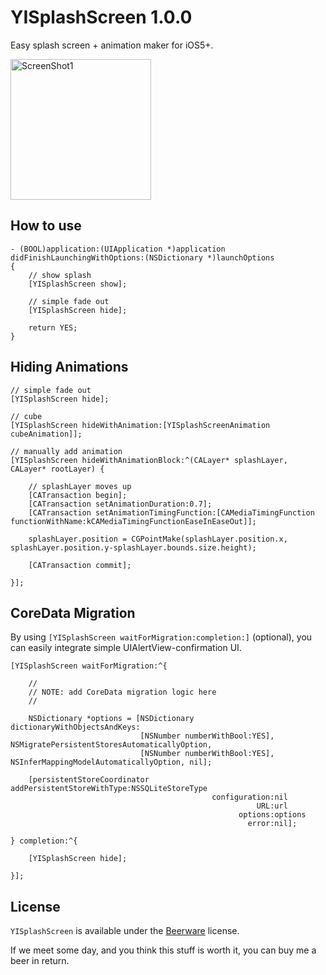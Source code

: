 YISplashScreen 1.0.0
====================

Easy splash screen + animation maker for iOS5+.

<img src="https://raw.github.com/inamiy/YISplashScreen/master/Screenshots/screenshot1.png" alt="ScreenShot1" width="225px" style="width:225px;" />

How to use
----------

```
- (BOOL)application:(UIApplication *)application didFinishLaunchingWithOptions:(NSDictionary *)launchOptions
{
    // show splash
    [YISplashScreen show];
    
    // simple fade out
    [YISplashScreen hide];
    
    return YES;
}
```

Hiding Animations
-----------------
```
// simple fade out
[YISplashScreen hide];

// cube
[YISplashScreen hideWithAnimation:[YISplashScreenAnimation cubeAnimation]];

// manually add animation
[YISplashScreen hideWithAnimationBlock:^(CALayer* splashLayer, CALayer* rootLayer) {
    
    // splashLayer moves up
    [CATransaction begin];
    [CATransaction setAnimationDuration:0.7];
    [CATransaction setAnimationTimingFunction:[CAMediaTimingFunction functionWithName:kCAMediaTimingFunctionEaseInEaseOut]];
    
    splashLayer.position = CGPointMake(splashLayer.position.x, splashLayer.position.y-splashLayer.bounds.size.height);
    
    [CATransaction commit];
    
}];
```

CoreData Migration
------------------
By using `[YISplashScreen waitForMigration:completion:]` (optional), you can easily integrate simple UIAlertView-confirmation UI.

```
[YISplashScreen waitForMigration:^{
    
    //
    // NOTE: add CoreData migration logic here
    //
    
    NSDictionary *options = [NSDictionary dictionaryWithObjectsAndKeys:
                             [NSNumber numberWithBool:YES], NSMigratePersistentStoresAutomaticallyOption,
                             [NSNumber numberWithBool:YES], NSInferMappingModelAutomaticallyOption, nil];
    
    [persistentStoreCoordinator addPersistentStoreWithType:NSSQLiteStoreType
                                             configuration:nil
                                                       URL:url
                                                   options:options
                                                     error:nil];

} completion:^{
    
    [YISplashScreen hide];
    
}];
```

License
-------
`YISplashScreen` is available under the [Beerware](http://en.wikipedia.org/wiki/Beerware) license.

If we meet some day, and you think this stuff is worth it, you can buy me a beer in return.